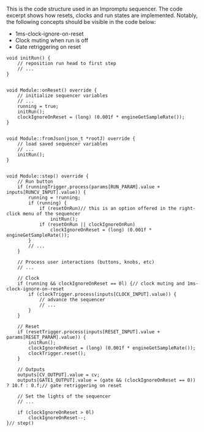 This is the code structure used in an Impromptu sequencer. The code excerpt shows how resets, clocks and run states are implemented. Notably, the following concepts should be visible in the code below:
* 1ms-clock-ignore-on-reset
* Clock muting when run is off
* Gate retriggering on reset

```
void initRun() {
	// reposition run head to first step
	// ...
}


void Module::onReset() override {
	// initialize sequencer variables
	// ...
	running = true;
	initRun();
	clockIgnoreOnReset = (long) (0.001f * engineGetSampleRate());
}


void Module::fromJson(json_t *rootJ) override {
	// load saved sequencer variables
	// ...
	initRun();
}


void Module::step() override {
	// Run button
	if (runningTrigger.process(params[RUN_PARAM].value + inputs[RUNCV_INPUT].value)) {
		running = !running;
		if (running) {
			if (resetOnRun)// this is an option offered in the right-click menu of the sequencer
				initRun();
			if (resetOnRun || clockIgnoreOnRun)
				clockIgnoreOnReset = (long) (0.001f * engineGetSampleRate());
		}
		// ...
	}

	// Process user interactions (buttons, knobs, etc)
	// ...
	
	// Clock
	if (running && clockIgnoreOnReset == 0l) {// clock muting and 1ms-clock-ignore-on-reset
		if (clockTrigger.process(inputs[CLOCK_INPUT].value)) {
			// advance the sequencer
			// ...
		}
	}	
	
	// Reset
	if (resetTrigger.process(inputs[RESET_INPUT].value + params[RESET_PARAM].value)) {
		initRun();
		clockIgnoreOnReset = (long) (0.001f * engineGetSampleRate());
		clockTrigger.reset();
	}
	
	// Outputs
	outputs[CV_OUTPUT].value = cv;
	outputs[GATE1_OUTPUT].value = (gate && (clockIgnoreOnReset == 0)) ? 10.f : 0.f;// gate retriggering on reset
			
	// Set the lights of the sequencer 
	// ...
			
	if (clockIgnoreOnReset > 0l)
		clockIgnoreOnReset--;
}// step()

```
